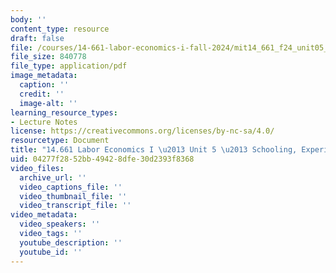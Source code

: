```yaml
---
body: ''
content_type: resource
draft: false
file: /courses/14-661-labor-economics-i-fall-2024/mit14_661_f24_unit05_schooling.pdf
file_size: 840778
file_type: application/pdf
image_metadata:
  caption: ''
  credit: ''
  image-alt: ''
learning_resource_types:
- Lecture Notes
license: https://creativecommons.org/licenses/by-nc-sa/4.0/
resourcetype: Document
title: "14.661 Labor Economics I \u2013 Unit 5 \u2013 Schooling, Experience, and Earnings"
uid: 04277f28-52bb-4942-8dfe-30d2393f8368
video_files:
  archive_url: ''
  video_captions_file: ''
  video_thumbnail_file: ''
  video_transcript_file: ''
video_metadata:
  video_speakers: ''
  video_tags: ''
  youtube_description: ''
  youtube_id: ''
---
```

